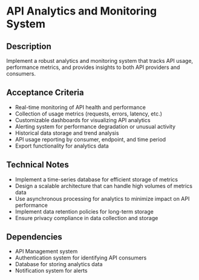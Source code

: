 # API Analytics and Monitoring System

## Description
Implement a robust analytics and monitoring system that tracks API usage, performance metrics, and provides insights to both API providers and consumers.

## Acceptance Criteria
- Real-time monitoring of API health and performance
- Collection of usage metrics (requests, errors, latency, etc.)
- Customizable dashboards for visualizing API analytics
- Alerting system for performance degradation or unusual activity
- Historical data storage and trend analysis
- API usage reporting by consumer, endpoint, and time period
- Export functionality for analytics data

## Technical Notes
- Implement a time-series database for efficient storage of metrics
- Design a scalable architecture that can handle high volumes of metrics data
- Use asynchronous processing for analytics to minimize impact on API performance
- Implement data retention policies for long-term storage
- Ensure privacy compliance in data collection and storage

## Dependencies
- API Management system
- Authentication system for identifying API consumers
- Database for storing analytics data
- Notification system for alerts